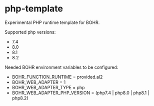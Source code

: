 
# php-template

Experimental PHP runtime template for BOHR.

Supported php versions:

- 7.4
- 8.0
- 8.1
- 8.2

Needed BOHR environment variables to be configured:

- BOHR_FUNCTION_RUNTIME = provided.al2
- BOHR_WEB_ADAPTER = 1
- BOHR_WEB_ADAPTER_TYPE = php
- BOHR_WEB_ADAPTER_PHP_VERSION = (php7.4 | php8.0 | php8.1 | php8.2)
